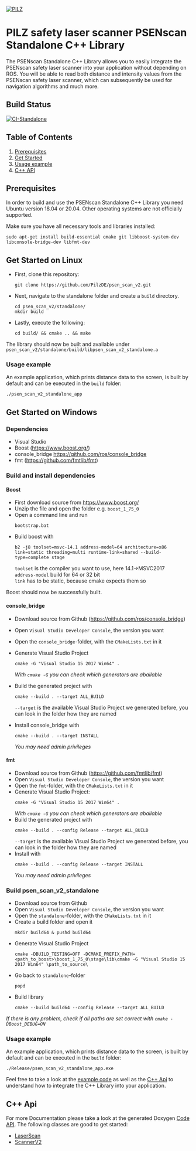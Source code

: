 [![PILZ](../img/pilz-logo.png)](https://www.pilz.com)

# PILZ safety laser scanner PSENscan Standalone C++ Library

The PSENscan Standalone C++ Library allows you to easily integrate the PSENscan safety laser scanner into your application without depending on ROS. You will be able to read both distance and intensity values from the PSENscan safety laser scanner, which can subsequently be used for navigation algorithms and much more.

## Build Status
[![CI-Standalone](https://github.com/PilzDE/psen_scan_v2/workflows/CI-Standalone/badge.svg?event=push)](https://github.com/PilzDE/psen_scan_v2/actions?query=event%3Apush+workflow%3ACI-Standalone+branch%3Amain)

## Table of Contents

1. [Prerequisites](#prerequisites)
2. [Get Started](#get-started)
3. [Usage example](#usage-example)
4. [C++ API](#c++-api)

## Prerequisites
In order to build and use the PSENscan Standalone C++ Library you need Ubuntu version 18.04 or 20.04. Other operating systems are not officially supported.

Make sure you have all necessary tools and libraries installed:
```
sudo apt-get install build-essential cmake git libboost-system-dev libconsole-bridge-dev libfmt-dev
```

## Get Started on Linux

- First, clone this repository:
  ```
  git clone https://github.com/PilzDE/psen_scan_v2.git
  ```

- Next, navigate to the standalone folder and create a `build` directory.
  ```
  cd psen_scan_v2/standalone/
  mkdir build
  ```

- Lastly, execute the following:
  ```
  cd build/ && cmake .. && make
  ```

The library should now be built and available under `psen_scan_v2/standalone/build/libpsen_scan_v2_standalone.a`

### Usage example
An example application, which prints distance data to the screen, is built by default and can be executed in the `build` folder:
```
./psen_scan_v2_standalone_app
```

## Get Started on Windows
### Dependencies
- Visual Studio
- Boost (https://www.boost.org/)
- console_bridge https://github.com/ros/console_bridge
- fmt (https://github.com/fmtlib/fmt)

### Build and install dependencies
#### Boost

- First download source from https://www.boost.org/
- Unzip the file and open the folder e.g. `boost_1_75_0`
- Open a command line and run
  ```
  bootstrap.bat
  ```
- Build boost with
  ```
  b2 -j8 toolset=msvc-14.1 address-model=64 architecture=x86 link=static threading=multi runtime-link=shared --build-type=complete stage
  ```
  `toolset` is the compiler you want to use, here 14.1->MSVC2017 <br>
  `address-model` build for 64 or 32 bit <br>
  `link` has to be static, because cmake expects them so

Boost should now be successfully built.

#### console_bridge
- Download source from Github (https://github.com/ros/console_bridge)
- Open `Visual Studio Developer Console`, the version you want
- Open the `console_bridge`-folder, with the `CMakeLists.txt` in it
- Generate Visual Studio Project
  ```
  cmake -G "Visual Studio 15 2017 Win64" .
  ```
  _With `cmake -G` you can check which generators are abailable_

- Build the generated project with 
  ```
  cmake --build . --target ALL_BUILD
  ```
  `--target` is the available Visual Studio Project we generated before, you can look in the folder how they are named

- Install console_bridge with 
  ```
  cmake --build . --target INSTALL
  ```
  _You may need admin privileges_

#### fmt
- Download source from Github (https://github.com/fmtlib/fmt)
- Open `Visual Studio Developer Console`, the version you want
- Open the `fmt`-folder, with the `CMakeLists.txt` in it
- Generate Visual Studio Project: 
   ```
   cmake -G "Visual Studio 15 2017 Win64" .
   ```
   _With `cmake -G` you can check which generators are abailable_
- Build the generated project with 
  ```
  cmake --build . --config Release --target ALL_BUILD
  ```
  `--target` is the available Visual Studio Project we generated before, you can look in the folder how they are named
- Install with 
  ```
  cmake --build . --config Release --target INSTALL
  ```
  _You may need admin privileges_

### Build psen_scan_v2_standalone
- Download source from Github
- Open `Visual Studio Developer Console`, the version you want
- Open the `standalone`-folder, with the `CMakeLists.txt` in it
- Create a build folder and open it 
  ```
  mkdir build64 & pushd build64
  ```
- Generate Visual Studio Project 
  ```
  cmake -DBUILD_TESTING=OFF -DCMAKE_PREFIX_PATH=<path_to_boost>\boost_1_75_0\stage\lib\cmake -G "Visual Studio 15 2017 Win64" \path_to_source\
  ```
- Go back to `standalone`-folder 
  ```
  popd
  ```
- Build library 
  ```
  cmake --build build64 --config Release --target ALL_BUILD
  ```

_If there is any problem, check if all paths are set correct with `cmake -DBoost_DEBUG=ON`_

### Usage example
An example application, which prints distance data to the screen, is built by default and can be executed in the `build` folder:
```
./Release/psen_scan_v2_standalone_app.exe
```

Feel free to take a look at the [example code](https://github.com/PilzDE/psen_scan_v2/blob/main/standalone/main.cpp) as well as the [C++ Api](#c++-api) to understand how to integrate the C++ Library into your application.


## C++ Api
For more Documentation please take a look at the generated Doxygen [Code API][]. The following classes are good to get started:
 - [LaserScan][]
 - [ScannerV2][]



[Code API]: http://docs.ros.org/en/melodic/api/psen_scan_v2/html/
[LaserScan]: http://docs.ros.org/en/melodic/api/psen_scan_v2/html/classpsen__scan__v2_1_1LaserScan.html
[ScannerV2]: http://docs.ros.org/en/melodic/api/psen_scan_v2/html/classpsen__scan__v2_1_1ScannerV2.html
